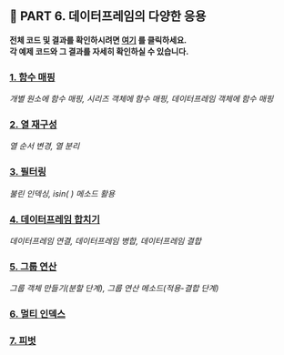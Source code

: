 <h2>📌 PART 6. 데이터프레임의 다양한 응용</h2>

**전체 코드 및 결과를 확인하시려면 [여기](https://github.com/tae2On/Technical_Books_Notes/blob/main/%ED%8C%8C%EC%9D%B4%EC%8D%AC%20%EB%A8%B8%EC%8B%A0%EB%9F%AC%EB%8B%9D%20%ED%8C%90%EB%8B%A4%EC%8A%A4%20%EB%8D%B0%EC%9D%B4%ED%84%B0%20%EB%B6%84%EC%84%9D/06.%20%EB%8D%B0%EC%9D%B4%ED%84%B0%ED%94%84%EB%A0%88%EC%9E%84%EC%9D%98%20%EB%8B%A4%EC%96%91%ED%95%9C%20%EC%9D%91%EC%9A%A9/%EB%8D%B0%EC%9D%B4%ED%84%B0%ED%94%84%EB%A0%88%EC%9E%84%EC%9D%98%20%EB%8B%A4%EC%96%91%ED%95%9C%20%EC%9D%91%EC%9A%A9.ipynb "전체 코드 보기") 를 클릭하세요.<br> 각 예제 코드와 그 결과를 자세히 확인하실 수 있습니다.**

<h3><a href="https://github.com/tae2On/Technical_Books_Notes/blob/main/%ED%8C%8C%EC%9D%B4%EC%8D%AC%20%EB%A8%B8%EC%8B%A0%EB%9F%AC%EB%8B%9D%20%ED%8C%90%EB%8B%A4%EC%8A%A4%20%EB%8D%B0%EC%9D%B4%ED%84%B0%20%EB%B6%84%EC%84%9D/06.%20%EB%8D%B0%EC%9D%B4%ED%84%B0%ED%94%84%EB%A0%88%EC%9E%84%EC%9D%98%20%EB%8B%A4%EC%96%91%ED%95%9C%20%EC%9D%91%EC%9A%A9/1.%20%ED%95%A8%EC%88%98%20%EB%A7%A4%ED%95%91.md">1. 함수 매핑</a></h3>

*개별 원소에 함수 매핑, 시리즈 객체에 함수 매핑, 데이터프레임 객체에 함수 매핑*

<h3><a href="https://github.com/tae2On/Technical_Books_Notes/blob/main/%ED%8C%8C%EC%9D%B4%EC%8D%AC%20%EB%A8%B8%EC%8B%A0%EB%9F%AC%EB%8B%9D%20%ED%8C%90%EB%8B%A4%EC%8A%A4%20%EB%8D%B0%EC%9D%B4%ED%84%B0%20%EB%B6%84%EC%84%9D/06.%20%EB%8D%B0%EC%9D%B4%ED%84%B0%ED%94%84%EB%A0%88%EC%9E%84%EC%9D%98%20%EB%8B%A4%EC%96%91%ED%95%9C%20%EC%9D%91%EC%9A%A9/2.%20%EC%97%B4%20%EC%9E%AC%EA%B5%AC%EC%84%B1.md">2. 열 재구성</a></h3>

*열 순서 변경, 열 분리*

<h3><a href="https://github.com/tae2On/Technical_Books_Notes/blob/main/%ED%8C%8C%EC%9D%B4%EC%8D%AC%20%EB%A8%B8%EC%8B%A0%EB%9F%AC%EB%8B%9D%20%ED%8C%90%EB%8B%A4%EC%8A%A4%20%EB%8D%B0%EC%9D%B4%ED%84%B0%20%EB%B6%84%EC%84%9D/06.%20%EB%8D%B0%EC%9D%B4%ED%84%B0%ED%94%84%EB%A0%88%EC%9E%84%EC%9D%98%20%EB%8B%A4%EC%96%91%ED%95%9C%20%EC%9D%91%EC%9A%A9/3.%20%ED%95%84%ED%84%B0%EB%A7%81.md">3. 필터링</a></h3>

*불린 인덱싱, isin( ) 메소드 활용*

<h3><a href="https://github.com/tae2On/Technical_Books_Notes/blob/main/%ED%8C%8C%EC%9D%B4%EC%8D%AC%20%EB%A8%B8%EC%8B%A0%EB%9F%AC%EB%8B%9D%20%ED%8C%90%EB%8B%A4%EC%8A%A4%20%EB%8D%B0%EC%9D%B4%ED%84%B0%20%EB%B6%84%EC%84%9D/06.%20%EB%8D%B0%EC%9D%B4%ED%84%B0%ED%94%84%EB%A0%88%EC%9E%84%EC%9D%98%20%EB%8B%A4%EC%96%91%ED%95%9C%20%EC%9D%91%EC%9A%A9/4.%20%EB%8D%B0%EC%9D%B4%ED%84%B0%ED%94%84%EB%A0%88%EC%9E%84%20%ED%95%A9%EC%B9%98%EA%B8%B0.md">4. 데이터프레임 합치기</a></h3>

*데이터프레임 연결, 데이터프레임 병합, 데이터프레임 결합*

<h3><a href="https://github.com/tae2On/Technical_Books_Notes/blob/main/%ED%8C%8C%EC%9D%B4%EC%8D%AC%20%EB%A8%B8%EC%8B%A0%EB%9F%AC%EB%8B%9D%20%ED%8C%90%EB%8B%A4%EC%8A%A4%20%EB%8D%B0%EC%9D%B4%ED%84%B0%20%EB%B6%84%EC%84%9D/06.%20%EB%8D%B0%EC%9D%B4%ED%84%B0%ED%94%84%EB%A0%88%EC%9E%84%EC%9D%98%20%EB%8B%A4%EC%96%91%ED%95%9C%20%EC%9D%91%EC%9A%A9/5.%20%EA%B7%B8%EB%A3%B9%20%EC%97%B0%EC%82%B0.md">5. 그룹 연산</a></h3>

*그룹 객체 만들기(분할 단계), 그룹 연산 메소드(적용-결합 단계)*

<h3><a href="https://github.com/tae2On/Technical_Books_Notes/blob/main/%ED%8C%8C%EC%9D%B4%EC%8D%AC%20%EB%A8%B8%EC%8B%A0%EB%9F%AC%EB%8B%9D%20%ED%8C%90%EB%8B%A4%EC%8A%A4%20%EB%8D%B0%EC%9D%B4%ED%84%B0%20%EB%B6%84%EC%84%9D/06.%20%EB%8D%B0%EC%9D%B4%ED%84%B0%ED%94%84%EB%A0%88%EC%9E%84%EC%9D%98%20%EB%8B%A4%EC%96%91%ED%95%9C%20%EC%9D%91%EC%9A%A9/6.%20%EB%A9%80%ED%8B%B0%20%EC%9D%B8%EB%8D%B1%EC%8A%A4.md">6. 멀티 인덱스</a></h3>

<h3><a href="https://github.com/tae2On/Technical_Books_Notes/blob/main/%ED%8C%8C%EC%9D%B4%EC%8D%AC%20%EB%A8%B8%EC%8B%A0%EB%9F%AC%EB%8B%9D%20%ED%8C%90%EB%8B%A4%EC%8A%A4%20%EB%8D%B0%EC%9D%B4%ED%84%B0%20%EB%B6%84%EC%84%9D/06.%20%EB%8D%B0%EC%9D%B4%ED%84%B0%ED%94%84%EB%A0%88%EC%9E%84%EC%9D%98%20%EB%8B%A4%EC%96%91%ED%95%9C%20%EC%9D%91%EC%9A%A9/7.%20%ED%94%BC%EB%B2%97.md">7. 피벗</a></h3>
